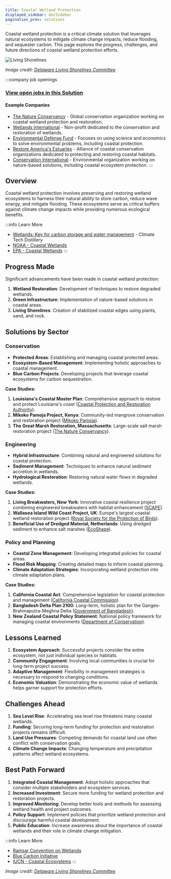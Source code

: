```yaml
---
title: Coastal Wetland Protection
displayed_sidebar: docSidebar
pagination_prev: solutions
---
```


Coastal wetland protection is a critical climate solution that leverages natural ecosystems to mitigate climate change impacts, reduce flooding, and sequester carbon. This page explores the progress, challenges, and future directions of coastal wetland protection efforts.

![Living Shorelines](../static/img/living-shorelines.png)

*Image credit: [Delaware Living Shorelines Committee](https://www.delawarelivingshorelines.org/)*

:::company job openings
### [View open jobs in this Solution](https://climatebase.org/jobs?l=&q=&drawdown_solutions=Coastal+Wetland+Protection)
#### Example Companies
- [The Nature Conservancy](https://www.nature.org/) - Global conservation organization working on coastal wetland protection and restoration.
- [Wetlands International](https://www.wetlands.org/) - Non-profit dedicated to the conservation and restoration of wetlands.
- [Environmental Defense Fund](https://www.edf.org/) - Focuses on using science and economics to solve environmental problems, including coastal protection.
- [Restore America's Estuaries](https://estuaries.org/) - Alliance of coastal conservation organizations dedicated to protecting and restoring coastal habitats.
- [Conservation International](https://www.conservation.org/) - Environmental organization working on nature-based solutions, including coastal ecosystem protection.
:::

## Overview

Coastal wetland protection involves preserving and restoring wetland ecosystems to harness their natural ability to store carbon, reduce wave energy, and mitigate flooding. These ecosystems serve as critical buffers against climate change impacts while providing numerous ecological benefits.

:::info Learn More
- [Wetlands: Key for carbon storage and water management](https://www.climatetechdistillery.com/p/21-wetlands) - Climate Tech Distillery
- [NOAA - Coastal Wetlands](https://www.noaa.gov/education/resource-collections/marine-life/coastal-wetlands)
- [EPA - Coastal Wetlands](https://www.epa.gov/wetlands/coastal-wetlands)
:::

## Progress Made

Significant advancements have been made in coastal wetland protection:

1. **Wetland Restoration**: Development of techniques to restore degraded wetlands.
2. **Green Infrastructure**: Implementation of nature-based solutions in coastal areas.
3. **Living Shorelines**: Creation of stabilized coastal edges using plants, sand, and rock.

## Solutions by Sector

### Conservation
- **Protected Areas**: Establishing and managing coastal protected areas.
- **Ecosystem-Based Management**: Implementing holistic approaches to coastal management.
- **Blue Carbon Projects**: Developing projects that leverage coastal ecosystems for carbon sequestration.

**Case Studies:**
1. **Louisiana's Coastal Master Plan**: Comprehensive approach to restore and protect Louisiana's coast ([Coastal Protection and Restoration Authority](https://coastal.la.gov/our-plan/2023-coastal-master-plan/)).
2. **Mikoko Pamoja Project, Kenya**: Community-led mangrove conservation and restoration project ([Mikoko Pamoja](https://www.planvivo.org/mikoko-pamoja)).
3. **The Great Marsh Restoration, Massachusetts**: Large-scale salt marsh restoration project ([The Nature Conservancy](https://www.nature.org/en-us/about-us/where-we-work/united-states/massachusetts/stories-in-massachusetts/the-great-marsh/)).

### Engineering
- **Hybrid Infrastructure**: Combining natural and engineered solutions for coastal protection.
- **Sediment Management**: Techniques to enhance natural sediment accretion in wetlands.
- **Hydrological Restoration**: Restoring natural water flows in degraded wetlands.

**Case Studies:**
1. **Living Breakwaters, New York**: Innovative coastal resilience project combining engineered breakwaters with habitat enhancement ([SCAPE](https://www.scapestudio.com/projects/living-breakwaters-design-implementation/)).
2. **Wallasea Island Wild Coast Project, UK**: Europe's largest coastal wetland restoration project ([Royal Society for the Protection of Birds](https://www.rspb.org.uk/reserves-and-events/reserves-a-z/wallasea-island-wild-coast-project/)).
3. **Beneficial Use of Dredged Material, Netherlands**: Using dredged sediment to enhance salt marshes ([EcoShape](https://www.ecoshape.org/en/pilots/mud-motor-port-of-harlingen/)).

### Policy and Planning
- **Coastal Zone Management**: Developing integrated policies for coastal areas.
- **Flood Risk Mapping**: Creating detailed maps to inform coastal planning.
- **Climate Adaptation Strategies**: Incorporating wetland protection into climate adaptation plans.

**Case Studies:**
1. **California Coastal Act**: Comprehensive legislation for coastal protection and management ([California Coastal Commission](https://www.coastal.ca.gov/coastact.pdf)).
2. **Bangladesh Delta Plan 2100**: Long-term, holistic plan for the Ganges-Brahmaputra-Meghna Delta ([Government of Bangladesh](https://www.bangladeshdeltaplan2100.org/)).
3. **New Zealand Coastal Policy Statement**: National policy framework for managing coastal environments ([Department of Conservation](https://www.doc.govt.nz/about-us/science-publications/conservation-publications/marine-and-coastal/new-zealand-coastal-policy-statement/)).

## Lessons Learned

1. **Ecosystem Approach**: Successful projects consider the entire ecosystem, not just individual species or habitats.
2. **Community Engagement**: Involving local communities is crucial for long-term project success.
3. **Adaptive Management**: Flexibility in management strategies is necessary to respond to changing conditions.
4. **Economic Valuation**: Demonstrating the economic value of wetlands helps garner support for protection efforts.

## Challenges Ahead

1. **Sea Level Rise**: Accelerating sea level rise threatens many coastal wetlands.
2. **Funding**: Securing long-term funding for protection and restoration projects remains difficult.
3. **Land Use Pressures**: Competing demands for coastal land use often conflict with conservation goals.
4. **Climate Change Impacts**: Changing temperature and precipitation patterns affect wetland ecosystems.

## Best Path Forward

1. **Integrated Coastal Management**: Adopt holistic approaches that consider multiple stakeholders and ecosystem services.
2. **Increased Investment**: Secure more funding for wetland protection and restoration projects.
3. **Improved Monitoring**: Develop better tools and methods for assessing wetland health and project outcomes.
4. **Policy Support**: Implement policies that prioritize wetland protection and discourage harmful coastal development.
5. **Public Education**: Increase awareness about the importance of coastal wetlands and their role in climate change mitigation.

:::info Learn More
- [Ramsar Convention on Wetlands](https://www.ramsar.org/)
- [Blue Carbon Initiative](https://www.thebluecarboninitiative.org/)
- [IUCN - Coastal Ecosystems](https://www.iucn.org/resources/conservation-tool/coastal-ecosystems)
:::

*Image credit: [Delaware Living Shorelines Committee](https://www.delawarelivingshorelines.org/)*
